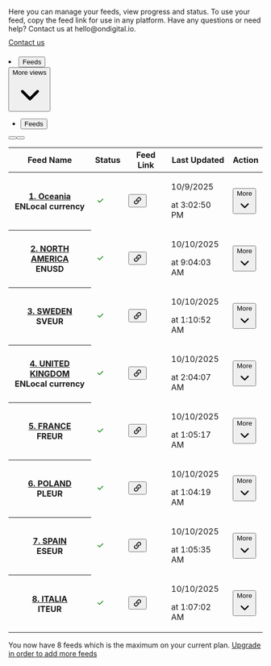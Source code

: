<html class="p-theme-light" style="--pc-app-provider-scrollbar-width: 11px;"><head><meta charset="utf-8"><meta name="viewport" content="width=device-width,initial-scale=1"><link rel="preconnect" href="https://cdn.shopify.com/"><link rel="stylesheet" href="https://cdn.shopify.com/static/fonts/inter/v4/styles.css"><link rel="stylesheet" href="/assets/styles-DT9i95_b.css"></head><body style="background-color: var(--p-color-bg); color: var(--p-color-text);" data-new-gr-c-s-check-loaded="14.1122.0" data-gr-ext-installed=""><script src="https://cdn.shopify.com/shopifycloud/app-bridge.js" data-api-key="1aa356ba9d222dea014efb29fed88242"></script><ui-nav-menu><template shadowrootmode="open"><style>:host{display: none;}</style><slot></slot></template><a rel="home" href="/app">Home</a><a href="/app/">Feeds</a><a href="/app/choose-plan">Plan</a></ui-nav-menu><div class="Polaris-Page"><div class="Polaris-Page__Content"><div class="Polaris-Layout"><ui-title-bar title="FeedManager"><template shadowrootmode="open"><style>:host{display: none;}</style><slot></slot></template></ui-title-bar><div class="Polaris-Layout__Section"><div class="Polaris-ShadowBevel" style="--pc-shadow-bevel-z-index: 32; --pc-shadow-bevel-content-xs: &quot;&quot;; --pc-shadow-bevel-box-shadow-xs: var(--p-shadow-100); --pc-shadow-bevel-border-radius-xs: var(--p-border-radius-300);"><div class="Polaris-Box" style="--pc-box-background:var(--p-color-bg-surface);--pc-box-min-height:100%;--pc-box-overflow-x:clip;--pc-box-overflow-y:clip;--pc-box-padding-block-start-xs:var(--p-space-400);--pc-box-padding-block-end-xs:var(--p-space-400);--pc-box-padding-inline-start-xs:var(--p-space-400);--pc-box-padding-inline-end-xs:var(--p-space-400)"><p style="margin-bottom:10px">Here you can manage your feeds, view progress and status. To use your feed, copy the feed link for use in any platform. Have any questions or need help? Contact us at hello@ondigital.io.</p><a data-polaris-unstyled="true" class="Polaris-Button Polaris-Button--pressable Polaris-Button--variantPrimary Polaris-Button--sizeMedium Polaris-Button--textAlignCenter" url="https://ondigital.io/contact/" href="https://ondigital.io/contact/"><span class="Polaris-Text--root Polaris-Text--bodySm Polaris-Text--semibold">Contact us</span></a></div></div></div></div><div style="height:20px"></div><div class="Polaris-Tabs__Outer"><div class="Polaris-Box" style="--pc-box-padding-block-start-md:var(--p-space-200);--pc-box-padding-block-end-md:var(--p-space-200);--pc-box-padding-inline-start-md:var(--p-space-200);--pc-box-padding-inline-end-md:var(--p-space-200)"><div class="Polaris-Tabs Polaris-Tabs__TabsMeasurer"><li class="Polaris-Tabs__TabContainer" role="presentation"><button id="0Measurer" class="Polaris-Tabs__Tab Polaris-Tabs__Tab--active" role="tab" type="button" tabindex="-1" aria-selected="true"><div class="Polaris-InlineStack" style="--pc-inline-stack-align:center;--pc-inline-stack-block-align:center;--pc-inline-stack-wrap:nowrap;--pc-inline-stack-gap-xs:var(--p-space-200);--pc-inline-stack-flex-direction-xs:row"><span class="Polaris-Text--root Polaris-Text--bodySm Polaris-Text--medium">Feeds</span></div></button></li><button class="Polaris-Tabs__DisclosureActivator" aria-label="More views" type="button"><span class="Polaris-Text--root Polaris-Text--bodySm Polaris-Text--medium">More views</span><div class=""><span class="Polaris-Icon Polaris-Icon--toneSubdued"><svg viewBox="1 1 18 18" class="Polaris-Icon__Svg" focusable="false" aria-hidden="true"><path fill-rule="evenodd" d="M5.72 8.47a.75.75 0 0 1 1.06 0l3.47 3.47 3.47-3.47a.75.75 0 1 1 1.06 1.06l-4 4a.75.75 0 0 1-1.06 0l-4-4a.75.75 0 0 1 0-1.06Z"></path></svg></span></div></button></div><div class="Polaris-Tabs__Wrapper"><div class="Polaris-Tabs__ButtonWrapper"><ul class="Polaris-Tabs" data-tabs-focus-catchment="true" role="tablist"><li class="Polaris-Tabs__TabContainer" role="presentation"><button id="0" class="Polaris-Tabs__Tab Polaris-Tabs__Tab--active" aria-label="Feeds" role="tab" type="button" tabindex="0" aria-selected="true"><div class="Polaris-InlineStack" style="--pc-inline-stack-align: center; --pc-inline-stack-block-align: center; --pc-inline-stack-wrap: nowrap; --pc-inline-stack-gap-xs: var(--p-space-200); --pc-inline-stack-flex-direction-xs: row;"><span class="Polaris-Text--root Polaris-Text--bodySm Polaris-Text--medium">Feeds</span></div></button></li></ul></div></div></div></div><div><div class="Polaris-BlockStack" style="--pc-block-stack-order:column;--pc-block-stack-gap-xs:var(--p-space-500)"><div class="Polaris-Layout"><div class="Polaris-Layout__Section"><div class="Polaris-ShadowBevel" style="--pc-shadow-bevel-z-index: 32; --pc-shadow-bevel-content-xs: &quot;&quot;; --pc-shadow-bevel-box-shadow-xs: var(--p-shadow-100); --pc-shadow-bevel-border-radius-xs: var(--p-border-radius-300);"><div class="Polaris-Box" style="--pc-box-background:var(--p-color-bg-surface);--pc-box-min-height:100%;--pc-box-overflow-x:clip;--pc-box-overflow-y:clip;--pc-box-padding-block-start-xs:var(--p-space-400);--pc-box-padding-block-end-xs:var(--p-space-400);--pc-box-padding-inline-start-xs:var(--p-space-400);--pc-box-padding-inline-end-xs:var(--p-space-400)"><div class=""><div class="Polaris-DataTable__Navigation"><button class="Polaris-Button Polaris-Button--pressable Polaris-Button--variantTertiary Polaris-Button--sizeMedium Polaris-Button--textAlignCenter Polaris-Button--iconOnly Polaris-Button--disabled" aria-label="Scroll table left one column" aria-disabled="true" type="button" tabindex="-1"><span class="Polaris-Button__Icon"><span class="Polaris-Icon"><svg viewBox="1 1 18 18" class="Polaris-Icon__Svg" focusable="false" aria-hidden="true"><path fill-rule="evenodd" d="M11.764 5.204a.75.75 0 0 1 .032 1.06l-3.516 3.736 3.516 3.736a.75.75 0 1 1-1.092 1.028l-4-4.25a.75.75 0 0 1 0-1.028l4-4.25a.75.75 0 0 1 1.06-.032Z"></path></svg></span></span></button><button class="Polaris-Button Polaris-Button--pressable Polaris-Button--variantTertiary Polaris-Button--sizeMedium Polaris-Button--textAlignCenter Polaris-Button--iconOnly" aria-label="Scroll table right one column" type="button"><span class="Polaris-Button__Icon"><span class="Polaris-Icon"><svg viewBox="1 1 18 18" class="Polaris-Icon__Svg" focusable="false" aria-hidden="true"><path fill-rule="evenodd" d="M7.72 14.53a.75.75 0 0 1 0-1.06l3.47-3.47-3.47-3.47a.75.75 0 0 1 1.06-1.06l4 4a.75.75 0 0 1 0 1.06l-4 4a.75.75 0 0 1-1.06 0Z"></path></svg></span></span></button></div><div class="Polaris-DataTable"><div class="Polaris-DataTable__ScrollContainer"><table class="Polaris-DataTable__Table"><thead><tr><th data-polaris-header-cell="true" class="Polaris-DataTable__Cell Polaris-DataTable__Cell--verticalAlignMiddle Polaris-DataTable__Cell--header" scope="col">Feed Name</th><th data-polaris-header-cell="true" class="Polaris-DataTable__Cell Polaris-DataTable__Cell--verticalAlignMiddle Polaris-DataTable__Cell--header Polaris-DataTable__Cell--numeric" scope="col">Status</th><th data-polaris-header-cell="true" class="Polaris-DataTable__Cell Polaris-DataTable__Cell--verticalAlignMiddle Polaris-DataTable__Cell--header Polaris-DataTable__Cell--numeric" scope="col">Feed Link</th><th data-polaris-header-cell="true" class="Polaris-DataTable__Cell Polaris-DataTable__Cell--verticalAlignMiddle Polaris-DataTable__Cell--header Polaris-DataTable__Cell--numeric" scope="col">Last Updated</th><th data-polaris-header-cell="true" class="Polaris-DataTable__Cell Polaris-DataTable__Cell--verticalAlignMiddle Polaris-DataTable__Cell--header Polaris-DataTable__Cell--numeric" scope="col">Action</th></tr></thead><tbody><tr class="Polaris-DataTable__TableRow Polaris-DataTable--hoverable"><th class="Polaris-DataTable__Cell Polaris-DataTable__Cell--verticalAlignMiddle Polaris-DataTable__Cell--firstColumn" scope="row"><a data-polaris-unstyled="true" class="Polaris-Link Polaris-Link--removeUnderline" url="/app/editfeed/256?locale=en" href="/app/editfeed/256?locale=en">1. Oceania </a><br><span class="Polaris-Tag" aria-disabled="false"><span class="Polaris-Text--root Polaris-Text--bodySm Polaris-Text--block Polaris-Text--truncate"><span title="EN" class="Polaris-Tag__Text">EN</span></span></span><span class="Polaris-Tag" aria-disabled="false"><span class="Polaris-Text--root Polaris-Text--bodySm Polaris-Text--block Polaris-Text--truncate"><span title="Local currency" class="Polaris-Tag__Text">Local currency</span></span></span></th><td class="Polaris-DataTable__Cell Polaris-DataTable__Cell--verticalAlignMiddle Polaris-DataTable__Cell--numeric"><svg xmlns="http://www.w3.org/2000/svg" viewBox="0 0 20 20" style="width: 20px; fill: green;"><path fill-rule="evenodd" d="M15.78 5.97a.75.75 0 0 1 0 1.06l-6.5 6.5a.75.75 0 0 1-1.06 0l-3.25-3.25a.75.75 0 1 1 1.06-1.06l2.72 2.72 5.97-5.97a.75.75 0 0 1 1.06 0Z"></path></svg></td><td class="Polaris-DataTable__Cell Polaris-DataTable__Cell--verticalAlignMiddle Polaris-DataTable__Cell--numeric"><span class=""><button type="button" class="Polaris-Link Polaris-Link--removeUnderline" tabindex="0" aria-describedby=":r1:" data-polaris-tooltip-activator="true"><svg xmlns="http://www.w3.org/2000/svg" viewBox="0 0 20 20" style="width: 20px;"><path fill-rule="evenodd" d="M15.842 4.175a3.746 3.746 0 0 0-5.298 0l-2.116 2.117a3.75 3.75 0 0 0 .01 5.313l.338.336a.75.75 0 1 0 1.057-1.064l-.339-.337a2.25 2.25 0 0 1-.005-3.187l2.116-2.117a2.246 2.246 0 1 1 3.173 3.18l-1.052 1.047a.75.75 0 0 0 1.058 1.064l1.052-1.047a3.746 3.746 0 0 0 .006-5.305Zm-11.664 11.67a3.75 3.75 0 0 0 5.304 0l2.121-2.121a3.75 3.75 0 0 0 0-5.303l-.362-.362a.75.75 0 0 0-1.06 1.06l.362.362a2.25 2.25 0 0 1 0 3.182l-2.122 2.122a2.25 2.25 0 1 1-3.182-3.182l1.07-1.07a.75.75 0 1 0-1.062-1.06l-1.069 1.069a3.75 3.75 0 0 0 0 5.303Z"></path></svg></button></span></td><td class="Polaris-DataTable__Cell Polaris-DataTable__Cell--verticalAlignMiddle Polaris-DataTable__Cell--numeric"><p class="Polaris-Text--root Polaris-Text--bodyXs">10/9/2025<br></p><p class="Polaris-Text--root Polaris-Text--bodyXs">at  3:02:50 PM<br></p></td><td class="Polaris-DataTable__Cell Polaris-DataTable__Cell--verticalAlignMiddle Polaris-DataTable__Cell--numeric"><div><button class="Polaris-Button Polaris-Button--pressable Polaris-Button--variantSecondary Polaris-Button--sizeMedium Polaris-Button--textAlignCenter Polaris-Button--disclosure" type="button" tabindex="0" aria-controls=":r2:" aria-owns=":r2:" aria-expanded="null" data-state="closed"><span class="Polaris-Text--root Polaris-Text--bodySm Polaris-Text--medium">More</span><span class="Polaris-Button__Icon"><span class="Polaris-Icon"><svg viewBox="1 1 18 18" class="Polaris-Icon__Svg" focusable="false" aria-hidden="true"><path fill-rule="evenodd" d="M5.72 8.47a.75.75 0 0 1 1.06 0l3.47 3.47 3.47-3.47a.75.75 0 1 1 1.06 1.06l-4 4a.75.75 0 0 1-1.06 0l-4-4a.75.75 0 0 1 0-1.06Z"></path></svg></span></span></button></div></td></tr><tr class="Polaris-DataTable__TableRow Polaris-DataTable--hoverable"><th class="Polaris-DataTable__Cell Polaris-DataTable__Cell--verticalAlignMiddle Polaris-DataTable__Cell--firstColumn" scope="row"><a data-polaris-unstyled="true" class="Polaris-Link Polaris-Link--removeUnderline" url="/app/editfeed/254?locale=en" href="/app/editfeed/254?locale=en">2. NORTH AMERICA </a><br><span class="Polaris-Tag" aria-disabled="false"><span class="Polaris-Text--root Polaris-Text--bodySm Polaris-Text--block Polaris-Text--truncate"><span title="EN" class="Polaris-Tag__Text">EN</span></span></span><span class="Polaris-Tag" aria-disabled="false"><span class="Polaris-Text--root Polaris-Text--bodySm Polaris-Text--block Polaris-Text--truncate"><span title="USD" class="Polaris-Tag__Text">USD</span></span></span></th><td class="Polaris-DataTable__Cell Polaris-DataTable__Cell--verticalAlignMiddle Polaris-DataTable__Cell--numeric"><svg xmlns="http://www.w3.org/2000/svg" viewBox="0 0 20 20" style="width: 20px; fill: green;"><path fill-rule="evenodd" d="M15.78 5.97a.75.75 0 0 1 0 1.06l-6.5 6.5a.75.75 0 0 1-1.06 0l-3.25-3.25a.75.75 0 1 1 1.06-1.06l2.72 2.72 5.97-5.97a.75.75 0 0 1 1.06 0Z"></path></svg></td><td class="Polaris-DataTable__Cell Polaris-DataTable__Cell--verticalAlignMiddle Polaris-DataTable__Cell--numeric"><span class=""><button type="button" class="Polaris-Link Polaris-Link--removeUnderline" tabindex="0" aria-describedby=":r3:" data-polaris-tooltip-activator="true"><svg xmlns="http://www.w3.org/2000/svg" viewBox="0 0 20 20" style="width: 20px;"><path fill-rule="evenodd" d="M15.842 4.175a3.746 3.746 0 0 0-5.298 0l-2.116 2.117a3.75 3.75 0 0 0 .01 5.313l.338.336a.75.75 0 1 0 1.057-1.064l-.339-.337a2.25 2.25 0 0 1-.005-3.187l2.116-2.117a2.246 2.246 0 1 1 3.173 3.18l-1.052 1.047a.75.75 0 0 0 1.058 1.064l1.052-1.047a3.746 3.746 0 0 0 .006-5.305Zm-11.664 11.67a3.75 3.75 0 0 0 5.304 0l2.121-2.121a3.75 3.75 0 0 0 0-5.303l-.362-.362a.75.75 0 0 0-1.06 1.06l.362.362a2.25 2.25 0 0 1 0 3.182l-2.122 2.122a2.25 2.25 0 1 1-3.182-3.182l1.07-1.07a.75.75 0 1 0-1.062-1.06l-1.069 1.069a3.75 3.75 0 0 0 0 5.303Z"></path></svg></button></span></td><td class="Polaris-DataTable__Cell Polaris-DataTable__Cell--verticalAlignMiddle Polaris-DataTable__Cell--numeric"><p class="Polaris-Text--root Polaris-Text--bodyXs">10/10/2025<br></p><p class="Polaris-Text--root Polaris-Text--bodyXs">at  9:04:03 AM<br></p></td><td class="Polaris-DataTable__Cell Polaris-DataTable__Cell--verticalAlignMiddle Polaris-DataTable__Cell--numeric"><div><button class="Polaris-Button Polaris-Button--pressable Polaris-Button--variantSecondary Polaris-Button--sizeMedium Polaris-Button--textAlignCenter Polaris-Button--disclosure" type="button" tabindex="0" aria-controls=":r4:" aria-owns=":r4:" aria-expanded="null" data-state="closed"><span class="Polaris-Text--root Polaris-Text--bodySm Polaris-Text--medium">More</span><span class="Polaris-Button__Icon"><span class="Polaris-Icon"><svg viewBox="1 1 18 18" class="Polaris-Icon__Svg" focusable="false" aria-hidden="true"><path fill-rule="evenodd" d="M5.72 8.47a.75.75 0 0 1 1.06 0l3.47 3.47 3.47-3.47a.75.75 0 1 1 1.06 1.06l-4 4a.75.75 0 0 1-1.06 0l-4-4a.75.75 0 0 1 0-1.06Z"></path></svg></span></span></button></div></td></tr><tr class="Polaris-DataTable__TableRow Polaris-DataTable--hoverable"><th class="Polaris-DataTable__Cell Polaris-DataTable__Cell--verticalAlignMiddle Polaris-DataTable__Cell--firstColumn" scope="row"><a data-polaris-unstyled="true" class="Polaris-Link Polaris-Link--removeUnderline" url="/app/editfeed/253?locale=en" href="/app/editfeed/253?locale=en">3. SWEDEN </a><br><span class="Polaris-Tag" aria-disabled="false"><span class="Polaris-Text--root Polaris-Text--bodySm Polaris-Text--block Polaris-Text--truncate"><span title="SV" class="Polaris-Tag__Text">SV</span></span></span><span class="Polaris-Tag" aria-disabled="false"><span class="Polaris-Text--root Polaris-Text--bodySm Polaris-Text--block Polaris-Text--truncate"><span title="EUR" class="Polaris-Tag__Text">EUR</span></span></span></th><td class="Polaris-DataTable__Cell Polaris-DataTable__Cell--verticalAlignMiddle Polaris-DataTable__Cell--numeric"><svg xmlns="http://www.w3.org/2000/svg" viewBox="0 0 20 20" style="width: 20px; fill: green;"><path fill-rule="evenodd" d="M15.78 5.97a.75.75 0 0 1 0 1.06l-6.5 6.5a.75.75 0 0 1-1.06 0l-3.25-3.25a.75.75 0 1 1 1.06-1.06l2.72 2.72 5.97-5.97a.75.75 0 0 1 1.06 0Z"></path></svg></td><td class="Polaris-DataTable__Cell Polaris-DataTable__Cell--verticalAlignMiddle Polaris-DataTable__Cell--numeric"><span class=""><button type="button" class="Polaris-Link Polaris-Link--removeUnderline" tabindex="0" aria-describedby=":r5:" data-polaris-tooltip-activator="true"><svg xmlns="http://www.w3.org/2000/svg" viewBox="0 0 20 20" style="width: 20px;"><path fill-rule="evenodd" d="M15.842 4.175a3.746 3.746 0 0 0-5.298 0l-2.116 2.117a3.75 3.75 0 0 0 .01 5.313l.338.336a.75.75 0 1 0 1.057-1.064l-.339-.337a2.25 2.25 0 0 1-.005-3.187l2.116-2.117a2.246 2.246 0 1 1 3.173 3.18l-1.052 1.047a.75.75 0 0 0 1.058 1.064l1.052-1.047a3.746 3.746 0 0 0 .006-5.305Zm-11.664 11.67a3.75 3.75 0 0 0 5.304 0l2.121-2.121a3.75 3.75 0 0 0 0-5.303l-.362-.362a.75.75 0 0 0-1.06 1.06l.362.362a2.25 2.25 0 0 1 0 3.182l-2.122 2.122a2.25 2.25 0 1 1-3.182-3.182l1.07-1.07a.75.75 0 1 0-1.062-1.06l-1.069 1.069a3.75 3.75 0 0 0 0 5.303Z"></path></svg></button></span></td><td class="Polaris-DataTable__Cell Polaris-DataTable__Cell--verticalAlignMiddle Polaris-DataTable__Cell--numeric"><p class="Polaris-Text--root Polaris-Text--bodyXs">10/10/2025<br></p><p class="Polaris-Text--root Polaris-Text--bodyXs">at  1:10:52 AM<br></p></td><td class="Polaris-DataTable__Cell Polaris-DataTable__Cell--verticalAlignMiddle Polaris-DataTable__Cell--numeric"><div><button class="Polaris-Button Polaris-Button--pressable Polaris-Button--variantSecondary Polaris-Button--sizeMedium Polaris-Button--textAlignCenter Polaris-Button--disclosure" type="button" tabindex="0" aria-controls=":r6:" aria-owns=":r6:" aria-expanded="null" data-state="closed"><span class="Polaris-Text--root Polaris-Text--bodySm Polaris-Text--medium">More</span><span class="Polaris-Button__Icon"><span class="Polaris-Icon"><svg viewBox="1 1 18 18" class="Polaris-Icon__Svg" focusable="false" aria-hidden="true"><path fill-rule="evenodd" d="M5.72 8.47a.75.75 0 0 1 1.06 0l3.47 3.47 3.47-3.47a.75.75 0 1 1 1.06 1.06l-4 4a.75.75 0 0 1-1.06 0l-4-4a.75.75 0 0 1 0-1.06Z"></path></svg></span></span></button></div></td></tr><tr class="Polaris-DataTable__TableRow Polaris-DataTable--hoverable"><th class="Polaris-DataTable__Cell Polaris-DataTable__Cell--verticalAlignMiddle Polaris-DataTable__Cell--firstColumn" scope="row"><a data-polaris-unstyled="true" class="Polaris-Link Polaris-Link--removeUnderline" url="/app/editfeed/252?locale=en" href="/app/editfeed/252?locale=en">4. UNITED KINGDOM </a><br><span class="Polaris-Tag" aria-disabled="false"><span class="Polaris-Text--root Polaris-Text--bodySm Polaris-Text--block Polaris-Text--truncate"><span title="EN" class="Polaris-Tag__Text">EN</span></span></span><span class="Polaris-Tag" aria-disabled="false"><span class="Polaris-Text--root Polaris-Text--bodySm Polaris-Text--block Polaris-Text--truncate"><span title="Local currency" class="Polaris-Tag__Text">Local currency</span></span></span></th><td class="Polaris-DataTable__Cell Polaris-DataTable__Cell--verticalAlignMiddle Polaris-DataTable__Cell--numeric"><svg xmlns="http://www.w3.org/2000/svg" viewBox="0 0 20 20" style="width: 20px; fill: green;"><path fill-rule="evenodd" d="M15.78 5.97a.75.75 0 0 1 0 1.06l-6.5 6.5a.75.75 0 0 1-1.06 0l-3.25-3.25a.75.75 0 1 1 1.06-1.06l2.72 2.72 5.97-5.97a.75.75 0 0 1 1.06 0Z"></path></svg></td><td class="Polaris-DataTable__Cell Polaris-DataTable__Cell--verticalAlignMiddle Polaris-DataTable__Cell--numeric"><span class=""><button type="button" class="Polaris-Link Polaris-Link--removeUnderline" tabindex="0" aria-describedby=":r7:" data-polaris-tooltip-activator="true"><svg xmlns="http://www.w3.org/2000/svg" viewBox="0 0 20 20" style="width: 20px;"><path fill-rule="evenodd" d="M15.842 4.175a3.746 3.746 0 0 0-5.298 0l-2.116 2.117a3.75 3.75 0 0 0 .01 5.313l.338.336a.75.75 0 1 0 1.057-1.064l-.339-.337a2.25 2.25 0 0 1-.005-3.187l2.116-2.117a2.246 2.246 0 1 1 3.173 3.18l-1.052 1.047a.75.75 0 0 0 1.058 1.064l1.052-1.047a3.746 3.746 0 0 0 .006-5.305Zm-11.664 11.67a3.75 3.75 0 0 0 5.304 0l2.121-2.121a3.75 3.75 0 0 0 0-5.303l-.362-.362a.75.75 0 0 0-1.06 1.06l.362.362a2.25 2.25 0 0 1 0 3.182l-2.122 2.122a2.25 2.25 0 1 1-3.182-3.182l1.07-1.07a.75.75 0 1 0-1.062-1.06l-1.069 1.069a3.75 3.75 0 0 0 0 5.303Z"></path></svg></button></span></td><td class="Polaris-DataTable__Cell Polaris-DataTable__Cell--verticalAlignMiddle Polaris-DataTable__Cell--numeric"><p class="Polaris-Text--root Polaris-Text--bodyXs">10/10/2025<br></p><p class="Polaris-Text--root Polaris-Text--bodyXs">at  2:04:07 AM<br></p></td><td class="Polaris-DataTable__Cell Polaris-DataTable__Cell--verticalAlignMiddle Polaris-DataTable__Cell--numeric"><div><button class="Polaris-Button Polaris-Button--pressable Polaris-Button--variantSecondary Polaris-Button--sizeMedium Polaris-Button--textAlignCenter Polaris-Button--disclosure" type="button" tabindex="0" aria-controls=":r8:" aria-owns=":r8:" aria-expanded="null" data-state="closed"><span class="Polaris-Text--root Polaris-Text--bodySm Polaris-Text--medium">More</span><span class="Polaris-Button__Icon"><span class="Polaris-Icon"><svg viewBox="1 1 18 18" class="Polaris-Icon__Svg" focusable="false" aria-hidden="true"><path fill-rule="evenodd" d="M5.72 8.47a.75.75 0 0 1 1.06 0l3.47 3.47 3.47-3.47a.75.75 0 1 1 1.06 1.06l-4 4a.75.75 0 0 1-1.06 0l-4-4a.75.75 0 0 1 0-1.06Z"></path></svg></span></span></button></div></td></tr><tr class="Polaris-DataTable__TableRow Polaris-DataTable--hoverable"><th class="Polaris-DataTable__Cell Polaris-DataTable__Cell--verticalAlignMiddle Polaris-DataTable__Cell--firstColumn" scope="row"><a data-polaris-unstyled="true" class="Polaris-Link Polaris-Link--removeUnderline" url="/app/editfeed/251?locale=en" href="/app/editfeed/251?locale=en">5. FRANCE </a><br><span class="Polaris-Tag" aria-disabled="false"><span class="Polaris-Text--root Polaris-Text--bodySm Polaris-Text--block Polaris-Text--truncate"><span title="FR" class="Polaris-Tag__Text">FR</span></span></span><span class="Polaris-Tag" aria-disabled="false"><span class="Polaris-Text--root Polaris-Text--bodySm Polaris-Text--block Polaris-Text--truncate"><span title="EUR" class="Polaris-Tag__Text">EUR</span></span></span></th><td class="Polaris-DataTable__Cell Polaris-DataTable__Cell--verticalAlignMiddle Polaris-DataTable__Cell--numeric"><svg xmlns="http://www.w3.org/2000/svg" viewBox="0 0 20 20" style="width: 20px; fill: green;"><path fill-rule="evenodd" d="M15.78 5.97a.75.75 0 0 1 0 1.06l-6.5 6.5a.75.75 0 0 1-1.06 0l-3.25-3.25a.75.75 0 1 1 1.06-1.06l2.72 2.72 5.97-5.97a.75.75 0 0 1 1.06 0Z"></path></svg></td><td class="Polaris-DataTable__Cell Polaris-DataTable__Cell--verticalAlignMiddle Polaris-DataTable__Cell--numeric"><span class=""><button type="button" class="Polaris-Link Polaris-Link--removeUnderline" tabindex="0" aria-describedby=":r9:" data-polaris-tooltip-activator="true"><svg xmlns="http://www.w3.org/2000/svg" viewBox="0 0 20 20" style="width: 20px;"><path fill-rule="evenodd" d="M15.842 4.175a3.746 3.746 0 0 0-5.298 0l-2.116 2.117a3.75 3.75 0 0 0 .01 5.313l.338.336a.75.75 0 1 0 1.057-1.064l-.339-.337a2.25 2.25 0 0 1-.005-3.187l2.116-2.117a2.246 2.246 0 1 1 3.173 3.18l-1.052 1.047a.75.75 0 0 0 1.058 1.064l1.052-1.047a3.746 3.746 0 0 0 .006-5.305Zm-11.664 11.67a3.75 3.75 0 0 0 5.304 0l2.121-2.121a3.75 3.75 0 0 0 0-5.303l-.362-.362a.75.75 0 0 0-1.06 1.06l.362.362a2.25 2.25 0 0 1 0 3.182l-2.122 2.122a2.25 2.25 0 1 1-3.182-3.182l1.07-1.07a.75.75 0 1 0-1.062-1.06l-1.069 1.069a3.75 3.75 0 0 0 0 5.303Z"></path></svg></button></span></td><td class="Polaris-DataTable__Cell Polaris-DataTable__Cell--verticalAlignMiddle Polaris-DataTable__Cell--numeric"><p class="Polaris-Text--root Polaris-Text--bodyXs">10/10/2025<br></p><p class="Polaris-Text--root Polaris-Text--bodyXs">at  1:05:17 AM<br></p></td><td class="Polaris-DataTable__Cell Polaris-DataTable__Cell--verticalAlignMiddle Polaris-DataTable__Cell--numeric"><div><button class="Polaris-Button Polaris-Button--pressable Polaris-Button--variantSecondary Polaris-Button--sizeMedium Polaris-Button--textAlignCenter Polaris-Button--disclosure" type="button" tabindex="0" aria-controls=":ra:" aria-owns=":ra:" aria-expanded="null" data-state="closed"><span class="Polaris-Text--root Polaris-Text--bodySm Polaris-Text--medium">More</span><span class="Polaris-Button__Icon"><span class="Polaris-Icon"><svg viewBox="1 1 18 18" class="Polaris-Icon__Svg" focusable="false" aria-hidden="true"><path fill-rule="evenodd" d="M5.72 8.47a.75.75 0 0 1 1.06 0l3.47 3.47 3.47-3.47a.75.75 0 1 1 1.06 1.06l-4 4a.75.75 0 0 1-1.06 0l-4-4a.75.75 0 0 1 0-1.06Z"></path></svg></span></span></button></div></td></tr><tr class="Polaris-DataTable__TableRow Polaris-DataTable--hoverable"><th class="Polaris-DataTable__Cell Polaris-DataTable__Cell--verticalAlignMiddle Polaris-DataTable__Cell--firstColumn" scope="row"><a data-polaris-unstyled="true" class="Polaris-Link Polaris-Link--removeUnderline" url="/app/editfeed/250?locale=en" href="/app/editfeed/250?locale=en">6. POLAND </a><br><span class="Polaris-Tag" aria-disabled="false"><span class="Polaris-Text--root Polaris-Text--bodySm Polaris-Text--block Polaris-Text--truncate"><span title="PL" class="Polaris-Tag__Text">PL</span></span></span><span class="Polaris-Tag" aria-disabled="false"><span class="Polaris-Text--root Polaris-Text--bodySm Polaris-Text--block Polaris-Text--truncate"><span title="EUR" class="Polaris-Tag__Text">EUR</span></span></span></th><td class="Polaris-DataTable__Cell Polaris-DataTable__Cell--verticalAlignMiddle Polaris-DataTable__Cell--numeric"><svg xmlns="http://www.w3.org/2000/svg" viewBox="0 0 20 20" style="width: 20px; fill: green;"><path fill-rule="evenodd" d="M15.78 5.97a.75.75 0 0 1 0 1.06l-6.5 6.5a.75.75 0 0 1-1.06 0l-3.25-3.25a.75.75 0 1 1 1.06-1.06l2.72 2.72 5.97-5.97a.75.75 0 0 1 1.06 0Z"></path></svg></td><td class="Polaris-DataTable__Cell Polaris-DataTable__Cell--verticalAlignMiddle Polaris-DataTable__Cell--numeric"><span class=""><button type="button" class="Polaris-Link Polaris-Link--removeUnderline" tabindex="0" aria-describedby=":rb:" data-polaris-tooltip-activator="true"><svg xmlns="http://www.w3.org/2000/svg" viewBox="0 0 20 20" style="width: 20px;"><path fill-rule="evenodd" d="M15.842 4.175a3.746 3.746 0 0 0-5.298 0l-2.116 2.117a3.75 3.75 0 0 0 .01 5.313l.338.336a.75.75 0 1 0 1.057-1.064l-.339-.337a2.25 2.25 0 0 1-.005-3.187l2.116-2.117a2.246 2.246 0 1 1 3.173 3.18l-1.052 1.047a.75.75 0 0 0 1.058 1.064l1.052-1.047a3.746 3.746 0 0 0 .006-5.305Zm-11.664 11.67a3.75 3.75 0 0 0 5.304 0l2.121-2.121a3.75 3.75 0 0 0 0-5.303l-.362-.362a.75.75 0 0 0-1.06 1.06l.362.362a2.25 2.25 0 0 1 0 3.182l-2.122 2.122a2.25 2.25 0 1 1-3.182-3.182l1.07-1.07a.75.75 0 1 0-1.062-1.06l-1.069 1.069a3.75 3.75 0 0 0 0 5.303Z"></path></svg></button></span></td><td class="Polaris-DataTable__Cell Polaris-DataTable__Cell--verticalAlignMiddle Polaris-DataTable__Cell--numeric"><p class="Polaris-Text--root Polaris-Text--bodyXs">10/10/2025<br></p><p class="Polaris-Text--root Polaris-Text--bodyXs">at  1:04:19 AM<br></p></td><td class="Polaris-DataTable__Cell Polaris-DataTable__Cell--verticalAlignMiddle Polaris-DataTable__Cell--numeric"><div><button class="Polaris-Button Polaris-Button--pressable Polaris-Button--variantSecondary Polaris-Button--sizeMedium Polaris-Button--textAlignCenter Polaris-Button--disclosure" type="button" tabindex="0" aria-controls=":rc:" aria-owns=":rc:" aria-expanded="null" data-state="closed"><span class="Polaris-Text--root Polaris-Text--bodySm Polaris-Text--medium">More</span><span class="Polaris-Button__Icon"><span class="Polaris-Icon"><svg viewBox="1 1 18 18" class="Polaris-Icon__Svg" focusable="false" aria-hidden="true"><path fill-rule="evenodd" d="M5.72 8.47a.75.75 0 0 1 1.06 0l3.47 3.47 3.47-3.47a.75.75 0 1 1 1.06 1.06l-4 4a.75.75 0 0 1-1.06 0l-4-4a.75.75 0 0 1 0-1.06Z"></path></svg></span></span></button></div></td></tr><tr class="Polaris-DataTable__TableRow Polaris-DataTable--hoverable"><th class="Polaris-DataTable__Cell Polaris-DataTable__Cell--verticalAlignMiddle Polaris-DataTable__Cell--firstColumn" scope="row"><a data-polaris-unstyled="true" class="Polaris-Link Polaris-Link--removeUnderline" url="/app/editfeed/249?locale=en" href="/app/editfeed/249?locale=en">7. SPAIN </a><br><span class="Polaris-Tag" aria-disabled="false"><span class="Polaris-Text--root Polaris-Text--bodySm Polaris-Text--block Polaris-Text--truncate"><span title="ES" class="Polaris-Tag__Text">ES</span></span></span><span class="Polaris-Tag" aria-disabled="false"><span class="Polaris-Text--root Polaris-Text--bodySm Polaris-Text--block Polaris-Text--truncate"><span title="EUR" class="Polaris-Tag__Text">EUR</span></span></span></th><td class="Polaris-DataTable__Cell Polaris-DataTable__Cell--verticalAlignMiddle Polaris-DataTable__Cell--numeric"><svg xmlns="http://www.w3.org/2000/svg" viewBox="0 0 20 20" style="width: 20px; fill: green;"><path fill-rule="evenodd" d="M15.78 5.97a.75.75 0 0 1 0 1.06l-6.5 6.5a.75.75 0 0 1-1.06 0l-3.25-3.25a.75.75 0 1 1 1.06-1.06l2.72 2.72 5.97-5.97a.75.75 0 0 1 1.06 0Z"></path></svg></td><td class="Polaris-DataTable__Cell Polaris-DataTable__Cell--verticalAlignMiddle Polaris-DataTable__Cell--numeric"><span class=""><button type="button" class="Polaris-Link Polaris-Link--removeUnderline" tabindex="0" aria-describedby=":rd:" data-polaris-tooltip-activator="true"><svg xmlns="http://www.w3.org/2000/svg" viewBox="0 0 20 20" style="width: 20px;"><path fill-rule="evenodd" d="M15.842 4.175a3.746 3.746 0 0 0-5.298 0l-2.116 2.117a3.75 3.75 0 0 0 .01 5.313l.338.336a.75.75 0 1 0 1.057-1.064l-.339-.337a2.25 2.25 0 0 1-.005-3.187l2.116-2.117a2.246 2.246 0 1 1 3.173 3.18l-1.052 1.047a.75.75 0 0 0 1.058 1.064l1.052-1.047a3.746 3.746 0 0 0 .006-5.305Zm-11.664 11.67a3.75 3.75 0 0 0 5.304 0l2.121-2.121a3.75 3.75 0 0 0 0-5.303l-.362-.362a.75.75 0 0 0-1.06 1.06l.362.362a2.25 2.25 0 0 1 0 3.182l-2.122 2.122a2.25 2.25 0 1 1-3.182-3.182l1.07-1.07a.75.75 0 1 0-1.062-1.06l-1.069 1.069a3.75 3.75 0 0 0 0 5.303Z"></path></svg></button></span></td><td class="Polaris-DataTable__Cell Polaris-DataTable__Cell--verticalAlignMiddle Polaris-DataTable__Cell--numeric"><p class="Polaris-Text--root Polaris-Text--bodyXs">10/10/2025<br></p><p class="Polaris-Text--root Polaris-Text--bodyXs">at  1:05:35 AM<br></p></td><td class="Polaris-DataTable__Cell Polaris-DataTable__Cell--verticalAlignMiddle Polaris-DataTable__Cell--numeric"><div><button class="Polaris-Button Polaris-Button--pressable Polaris-Button--variantSecondary Polaris-Button--sizeMedium Polaris-Button--textAlignCenter Polaris-Button--disclosure" type="button" tabindex="0" aria-controls=":re:" aria-owns=":re:" aria-expanded="null" data-state="closed"><span class="Polaris-Text--root Polaris-Text--bodySm Polaris-Text--medium">More</span><span class="Polaris-Button__Icon"><span class="Polaris-Icon"><svg viewBox="1 1 18 18" class="Polaris-Icon__Svg" focusable="false" aria-hidden="true"><path fill-rule="evenodd" d="M5.72 8.47a.75.75 0 0 1 1.06 0l3.47 3.47 3.47-3.47a.75.75 0 1 1 1.06 1.06l-4 4a.75.75 0 0 1-1.06 0l-4-4a.75.75 0 0 1 0-1.06Z"></path></svg></span></span></button></div></td></tr><tr class="Polaris-DataTable__TableRow Polaris-DataTable--hoverable"><th class="Polaris-DataTable__Cell Polaris-DataTable__Cell--verticalAlignMiddle Polaris-DataTable__Cell--firstColumn" scope="row"><a data-polaris-unstyled="true" class="Polaris-Link Polaris-Link--removeUnderline" url="/app/editfeed/248?locale=en" href="/app/editfeed/248?locale=en">8. ITALIA </a><br><span class="Polaris-Tag" aria-disabled="false"><span class="Polaris-Text--root Polaris-Text--bodySm Polaris-Text--block Polaris-Text--truncate"><span title="IT" class="Polaris-Tag__Text">IT</span></span></span><span class="Polaris-Tag" aria-disabled="false"><span class="Polaris-Text--root Polaris-Text--bodySm Polaris-Text--block Polaris-Text--truncate"><span title="EUR" class="Polaris-Tag__Text">EUR</span></span></span></th><td class="Polaris-DataTable__Cell Polaris-DataTable__Cell--verticalAlignMiddle Polaris-DataTable__Cell--numeric"><svg xmlns="http://www.w3.org/2000/svg" viewBox="0 0 20 20" style="width: 20px; fill: green;"><path fill-rule="evenodd" d="M15.78 5.97a.75.75 0 0 1 0 1.06l-6.5 6.5a.75.75 0 0 1-1.06 0l-3.25-3.25a.75.75 0 1 1 1.06-1.06l2.72 2.72 5.97-5.97a.75.75 0 0 1 1.06 0Z"></path></svg></td><td class="Polaris-DataTable__Cell Polaris-DataTable__Cell--verticalAlignMiddle Polaris-DataTable__Cell--numeric"><span class=""><button type="button" class="Polaris-Link Polaris-Link--removeUnderline" tabindex="0" aria-describedby=":rf:" data-polaris-tooltip-activator="true"><svg xmlns="http://www.w3.org/2000/svg" viewBox="0 0 20 20" style="width: 20px;"><path fill-rule="evenodd" d="M15.842 4.175a3.746 3.746 0 0 0-5.298 0l-2.116 2.117a3.75 3.75 0 0 0 .01 5.313l.338.336a.75.75 0 1 0 1.057-1.064l-.339-.337a2.25 2.25 0 0 1-.005-3.187l2.116-2.117a2.246 2.246 0 1 1 3.173 3.18l-1.052 1.047a.75.75 0 0 0 1.058 1.064l1.052-1.047a3.746 3.746 0 0 0 .006-5.305Zm-11.664 11.67a3.75 3.75 0 0 0 5.304 0l2.121-2.121a3.75 3.75 0 0 0 0-5.303l-.362-.362a.75.75 0 0 0-1.06 1.06l.362.362a2.25 2.25 0 0 1 0 3.182l-2.122 2.122a2.25 2.25 0 1 1-3.182-3.182l1.07-1.07a.75.75 0 1 0-1.062-1.06l-1.069 1.069a3.75 3.75 0 0 0 0 5.303Z"></path></svg></button></span></td><td class="Polaris-DataTable__Cell Polaris-DataTable__Cell--verticalAlignMiddle Polaris-DataTable__Cell--numeric"><p class="Polaris-Text--root Polaris-Text--bodyXs">10/10/2025<br></p><p class="Polaris-Text--root Polaris-Text--bodyXs">at  1:07:02 AM<br></p></td><td class="Polaris-DataTable__Cell Polaris-DataTable__Cell--verticalAlignMiddle Polaris-DataTable__Cell--numeric"><div><button class="Polaris-Button Polaris-Button--pressable Polaris-Button--variantSecondary Polaris-Button--sizeMedium Polaris-Button--textAlignCenter Polaris-Button--disclosure" type="button" tabindex="0" aria-controls=":rg:" aria-owns=":rg:" aria-expanded="null" data-state="closed"><span class="Polaris-Text--root Polaris-Text--bodySm Polaris-Text--medium">More</span><span class="Polaris-Button__Icon"><span class="Polaris-Icon"><svg viewBox="1 1 18 18" class="Polaris-Icon__Svg" focusable="false" aria-hidden="true"><path fill-rule="evenodd" d="M5.72 8.47a.75.75 0 0 1 1.06 0l3.47 3.47 3.47-3.47a.75.75 0 1 1 1.06 1.06l-4 4a.75.75 0 0 1-1.06 0l-4-4a.75.75 0 0 1 0-1.06Z"></path></svg></span></span></button></div></td></tr></tbody></table></div></div></div></div></div></div><div class="Polaris-Layout__Section"><p>You now have 8 feeds which is the maximum on your current plan. <a data-polaris-unstyled="true" class="Polaris-Link" url="/app/choose-plan/?locale=en" href="/app/choose-plan/?locale=en">Upgrade in order to add more feeds</a></p></div></div></div></div><div style="height:40px"></div></div></div><div id="PolarisPortalsContainer"><div data-portal-id="tooltip-:rh:" class="p-theme-light Polaris-ThemeProvider--themeContainer"></div><div data-portal-id="tooltip-:ri:" class="p-theme-light Polaris-ThemeProvider--themeContainer"></div><div data-portal-id="tooltip-:rj:" class="p-theme-light Polaris-ThemeProvider--themeContainer"></div><div data-portal-id="tooltip-:rk:" class="p-theme-light Polaris-ThemeProvider--themeContainer"></div><div data-portal-id="tooltip-:rl:" class="p-theme-light Polaris-ThemeProvider--themeContainer"></div><div data-portal-id="tooltip-:rm:" class="p-theme-light Polaris-ThemeProvider--themeContainer"></div><div data-portal-id="tooltip-:rn:" class="p-theme-light Polaris-ThemeProvider--themeContainer"></div><div data-portal-id="tooltip-:ro:" class="p-theme-light Polaris-ThemeProvider--themeContainer"></div><div data-portal-id="popover-:rq:" class="p-theme-light Polaris-ThemeProvider--themeContainer"></div><div data-portal-id="popover-:rr:" class="p-theme-light Polaris-ThemeProvider--themeContainer"></div><div data-portal-id="popover-:rs:" class="p-theme-light Polaris-ThemeProvider--themeContainer"></div><div data-portal-id="popover-:rt:" class="p-theme-light Polaris-ThemeProvider--themeContainer"></div><div data-portal-id="popover-:ru:" class="p-theme-light Polaris-ThemeProvider--themeContainer"></div><div data-portal-id="popover-:rv:" class="p-theme-light Polaris-ThemeProvider--themeContainer"></div><div data-portal-id="popover-:r10:" class="p-theme-light Polaris-ThemeProvider--themeContainer"></div><div data-portal-id="popover-:r11:" class="p-theme-light Polaris-ThemeProvider--themeContainer"></div></div><script>((STORAGE_KEY, restoreKey) => {
    if (!window.history.state || !window.history.state.key) {
      let key = Math.random().toString(32).slice(2);
      window.history.replaceState({
        key
      }, "");
    }
    try {
      let positions = JSON.parse(sessionStorage.getItem(STORAGE_KEY) || "{}");
      let storedY = positions[restoreKey || window.history.state.key];
      if (typeof storedY === "number") {
        window.scrollTo(0, storedY);
      }
    } catch (error) {
      console.error(error);
      sessionStorage.removeItem(STORAGE_KEY);
    }
  })("positions", null)</script><link rel="modulepreload" href="/assets/manifest-022c596a.js"><link rel="modulepreload" href="/assets/entry.client-BoSsNbiw.js"><link rel="modulepreload" href="/assets/index-ByF2zWsr.js"><link rel="modulepreload" href="/assets/components-D5ZXrkKs.js"><link rel="modulepreload" href="/assets/root-C79upRiO.js"><link rel="modulepreload" href="/assets/context-pfissVoP.js"><link rel="modulepreload" href="/assets/context-CSkQF3sQ.js"><link rel="modulepreload" href="/assets/styles-Cn9qQ7O4.js"><link rel="modulepreload" href="/assets/index-B07Urv0C.js"><link rel="modulepreload" href="/assets/app-CxGuXdg0.js"><link rel="modulepreload" href="/assets/Page-DcGqq8ru.js"><link rel="modulepreload" href="/assets/FormLayout-CKaPzS5Z.js"><link rel="modulepreload" href="/assets/translate-CAFbnbm2.js"><link rel="modulepreload" href="/assets/Layout-ClXNqM14.js"><link rel="modulepreload" href="/assets/Link-DwNjqelT.js"><link rel="modulepreload" href="/assets/Tag-Dy5dScoP.js"><link rel="modulepreload" href="/assets/app._index-BnTwxM9I.js"><script>window.__remixContext = {"url":"/app","basename":"/","future":{"v3_fetcherPersist":false,"v3_relativeSplatPath":false,"v3_throwAbortReason":false,"unstable_singleFetch":false},"isSpaMode":false,"state":{"loaderData":{"routes/app":{"apiKey":"1aa356ba9d222dea014efb29fed88242","activePayment":true,"subscriptions":[{"id":"gid://shopify/AppSubscription/66394685774","name":"grow:monthly","test":false,"lineItems":[{"id":"gid://shopify/AppSubscriptionLineItem/66394685774?v=1\u0026index=0","plan":{"pricingDetails":{"price":{"amount":"36.0","currencyCode":"USD"},"interval":"EVERY_30_DAYS","discount":null}}}]}],"planPage":false},"routes/app._index":{"data":{"status":"success","feeds":[{"id":252,"title":"UNITED KINGDOM","progress":null,"link":"https://storage.googleapis.com/ondigital_feedmanager/juglana.myshopify.com_252","store_id":117,"created_at":"2025-02-19T14:10:14.417399Z","updated_at":"2025-10-10T00:04:07.770808Z","settings":{"id":252,"feed_id":252,"settings":{"rootUrl":"https://juglana.com/","currency":"Local currency","feedName":"UNITED KINGDOM","feedType":"variants","fileType":"xml","timezone":"Europe/London","schedules":["00:00"],"feedChannel":"google","feedLanguage":"en","feedMappings":[{"name":"id","field":"id","method":"shopify"},{"name":"item_group_id","field":"productId","method":"shopify"},{"name":"title","field":"title","method":"shopify"},{"name":"description","field":"description","method":"shopify"},{"name":"link","field":"onlineStoreUrl","method":"shopify"},{"name":"image_link","field":"featuredImage","method":"shopify"},{"name":"availability","field":"availability","method":"shopify"},{"name":"price","field":"compareAtPrice","method":"shopify"},{"name":"sale_price","field":"","rules":[{"id":1720013076365,"else":{"method":"shopify","methodValue":"compareAtPrice"},"type":"if","field":"","value":"","method":"shopify","comparison":"","conditions":[{"id":1720013076365,"type":"if","field":"price","value":"","comparison":"\u003c","conditions":[],"compareWithField":"compareAtPrice"}],"methodValue":"price","compareWithField":""}],"method":"rule"},{"name":"google_product_category","field":"category","method":"shopify"},{"name":"product_type","field":"productType","method":"shopify"},{"name":"brand","field":"vendor","method":"shopify"},{"name":"gtin","field":"barcode","method":"shopify"},{"name":"mpn","field":"sku","method":"shopify"},{"name":"identifier_exists","field":"","rules":[{"id":1720013271391,"else":{"method":"set","methodValue":"True"},"type":"if","field":"","value":"","method":"set","comparison":"","conditions":[{"id":1720013271391,"type":"if","field":"barcode","value":"","comparison":"empty","conditions":[],"compareWithField":""},{"id":1720013281709,"type":"and","field":"sku","value":"","comparison":"empty","conditions":[],"compareWithField":""}],"methodValue":"False","compareWithField":""}],"method":"rule"},{"name":"condition","field":"new","method":"set"}],"shopCurrency":"EUR","targetMarket":"gid://shopify/Market/52089815347","targetCountry":"gid://shopify/MarketRegionCountry/3430710903091|GB","inventoryLocation":"gid://shopify/Location/80810541363"}}},{"id":248,"title":"ITALIA","progress":null,"link":"https://storage.googleapis.com/ondigital_feedmanager/juglana.myshopify.com_248","store_id":117,"created_at":"2025-02-19T13:30:58.426376Z","updated_at":"2025-10-09T23:07:02.201111Z","settings":{"id":248,"feed_id":248,"settings":{"rootUrl":"https://juglana.com/it/","currency":"EUR","feedName":"ITALIA","feedType":"variants","fileType":"xml","timezone":"Europe/Rome","schedules":["00:00"],"feedChannel":"google","feedLanguage":"it","feedMappings":[{"name":"id","field":"id","method":"shopify"},{"name":"item_group_id","field":"productId","method":"shopify"},{"name":"title","field":"title","method":"shopify"},{"name":"description","field":"description","method":"shopify"},{"name":"link","field":"onlineStoreUrl","method":"shopify"},{"name":"image_link","field":"featuredImage","method":"shopify"},{"name":"availability","field":"availability","method":"shopify"},{"name":"price","field":"compareAtPrice","method":"shopify"},{"name":"sale_price","field":"","rules":[{"id":1720013076365,"else":{"method":"shopify","methodValue":"compareAtPrice"},"type":"if","field":"","value":"","method":"shopify","comparison":"","conditions":[{"id":1720013076365,"type":"if","field":"price","value":"","comparison":"\u003c","conditions":[],"compareWithField":"compareAtPrice"}],"methodValue":"price","compareWithField":""}],"method":"rule"},{"name":"google_product_category","field":"category","method":"shopify"},{"name":"product_type","field":"productType","method":"shopify"},{"name":"brand","field":"vendor","method":"shopify"},{"name":"gtin","field":"barcode","method":"shopify"},{"name":"mpn","field":"sku","method":"shopify"},{"name":"identifier_exists","field":"","rules":[{"id":1720013271391,"else":{"method":"set","methodValue":"True"},"type":"if","field":"","value":"","method":"set","comparison":"","conditions":[{"id":1720013271391,"type":"if","field":"barcode","value":"","comparison":"empty","conditions":[],"compareWithField":""},{"id":1720013281709,"type":"and","field":"sku","value":"","comparison":"empty","conditions":[],"compareWithField":""}],"methodValue":"False","compareWithField":""}],"method":"rule"},{"name":"condition","field":"new","method":"set"}],"shopCurrency":"EUR","targetMarket":"gid://shopify/Market/52089815347","targetCountry":"gid://shopify/MarketRegionCountry/3539974390094|IT","inventoryLocation":"gid://shopify/Location/80810541363"}}},{"id":251,"title":"FRANCE","progress":null,"link":"https://storage.googleapis.com/ondigital_feedmanager/juglana.myshopify.com_251","store_id":117,"created_at":"2025-02-19T13:57:28.434100Z","updated_at":"2025-10-09T23:05:17.007897Z","settings":{"id":251,"feed_id":251,"settings":{"rootUrl":"https://juglana.com/fr/","currency":"EUR","feedName":"FRANCE","feedType":"variants","fileType":"xml","timezone":"Europe/Paris","schedules":["00:00"],"feedChannel":"google","feedLanguage":"fr","feedMappings":[{"name":"id","field":"id","method":"shopify"},{"name":"item_group_id","field":"productId","method":"shopify"},{"name":"title","field":"title","method":"shopify"},{"name":"description","field":"description","method":"shopify"},{"name":"link","field":"onlineStoreUrl","method":"shopify"},{"name":"image_link","field":"featuredImage","method":"shopify"},{"name":"availability","field":"availability","method":"shopify"},{"name":"price","field":"compareAtPrice","method":"shopify"},{"name":"sale_price","field":"","rules":[{"id":1720013076365,"else":{"method":"shopify","methodValue":"compareAtPrice"},"type":"if","field":"","value":"","method":"shopify","comparison":"","conditions":[{"id":1720013076365,"type":"if","field":"price","value":"","comparison":"\u003c","conditions":[],"compareWithField":"compareAtPrice"}],"methodValue":"price","compareWithField":""}],"method":"rule"},{"name":"google_product_category","field":"category","method":"shopify"},{"name":"product_type","field":"productType","method":"shopify"},{"name":"brand","field":"vendor","method":"shopify"},{"name":"gtin","field":"barcode","method":"shopify"},{"name":"mpn","field":"sku","method":"shopify"},{"name":"identifier_exists","field":"","rules":[{"id":1720013271391,"else":{"method":"set","methodValue":"True"},"type":"if","field":"","value":"","method":"set","comparison":"","conditions":[{"id":1720013271391,"type":"if","field":"barcode","value":"","comparison":"empty","conditions":[],"compareWithField":""},{"id":1720013281709,"type":"and","field":"sku","value":"","comparison":"empty","conditions":[],"compareWithField":""}],"methodValue":"False","compareWithField":""}],"method":"rule"},{"name":"condition","field":"new","method":"set"}],"shopCurrency":"EUR","targetMarket":"gid://shopify/Market/52089815347","targetCountry":"gid://shopify/MarketRegionCountry/3430710214963|FR","inventoryLocation":"gid://shopify/Location/80810541363"}}},{"id":254,"title":"NORTH AMERICA","progress":null,"link":"https://storage.googleapis.com/ondigital_feedmanager/juglana.myshopify.com_254","store_id":117,"created_at":"2025-02-19T14:21:38.023929Z","updated_at":"2025-10-10T07:04:03.566813Z","settings":{"id":254,"feed_id":254,"settings":{"rootUrl":"https://juglana.com/","currency":"USD","feedName":"NORTH AMERICA","feedType":"variants","fileType":"xml","timezone":"America/Denver","schedules":["00:00"],"feedChannel":"google","feedLanguage":"en","feedMappings":[{"name":"id","field":"id","method":"shopify"},{"name":"item_group_id","field":"productId","method":"shopify"},{"name":"title","field":"title","method":"shopify"},{"name":"description","field":"description","method":"shopify"},{"name":"link","field":"onlineStoreUrl","method":"shopify"},{"name":"image_link","field":"featuredImage","method":"shopify"},{"name":"availability","field":"availability","method":"shopify"},{"name":"price","field":"compareAtPrice","method":"shopify"},{"name":"sale_price","field":"","rules":[{"id":1720013076365,"else":{"method":"shopify","methodValue":"compareAtPrice"},"type":"if","field":"","value":"","method":"shopify","comparison":"","conditions":[{"id":1720013076365,"type":"if","field":"price","value":"","comparison":"\u003c","conditions":[],"compareWithField":"compareAtPrice"}],"methodValue":"price","compareWithField":""}],"method":"rule"},{"name":"google_product_category","field":"category","method":"shopify"},{"name":"product_type","field":"productType","method":"shopify"},{"name":"brand","field":"vendor","method":"shopify"},{"name":"gtin","field":"barcode","method":"shopify"},{"name":"mpn","field":"sku","method":"shopify"},{"name":"identifier_exists","field":"","rules":[{"id":1720013271391,"else":{"method":"set","methodValue":"True"},"type":"if","field":"","value":"","method":"set","comparison":"","conditions":[{"id":1720013271391,"type":"if","field":"barcode","value":"","comparison":"empty","conditions":[],"compareWithField":""},{"id":1720013281709,"type":"and","field":"sku","value":"","comparison":"empty","conditions":[],"compareWithField":""}],"methodValue":"False","compareWithField":""}],"method":"rule"},{"name":"condition","field":"new","method":"set"}],"shopCurrency":"EUR","targetMarket":"gid://shopify/Market/95648907598","targetCountry":"gid://shopify/MarketRegionCountry/3430711198003|US","inventoryLocation":"gid://shopify/Location/80810541363"}}},{"id":250,"title":"POLAND","progress":null,"link":"https://storage.googleapis.com/ondigital_feedmanager/juglana.myshopify.com_250","store_id":117,"created_at":"2025-02-19T13:50:00.780235Z","updated_at":"2025-10-09T23:04:19.582179Z","settings":{"id":250,"feed_id":250,"settings":{"rootUrl":"https://juglana.com/pl/","currency":"EUR","feedName":"POLAND","feedType":"variants","fileType":"xml","timezone":"Europe/Warsaw","schedules":["00:00"],"feedChannel":"google","feedLanguage":"pl","feedMappings":[{"name":"id","field":"id","method":"shopify"},{"name":"item_group_id","field":"productId","method":"shopify"},{"name":"title","field":"title","method":"shopify"},{"name":"description","field":"description","method":"shopify"},{"name":"link","field":"onlineStoreUrl","method":"shopify"},{"name":"image_link","field":"featuredImage","method":"shopify"},{"name":"availability","field":"availability","method":"shopify"},{"name":"price","field":"compareAtPrice","method":"shopify"},{"name":"sale_price","field":"","rules":[{"id":1720013076365,"else":{"method":"shopify","methodValue":"compareAtPrice"},"type":"if","field":"","value":"","method":"shopify","comparison":"","conditions":[{"id":1720013076365,"type":"if","field":"price","value":"","comparison":"\u003c","conditions":[],"compareWithField":"compareAtPrice"}],"methodValue":"price","compareWithField":""}],"method":"rule"},{"name":"google_product_category","field":"category","method":"shopify"},{"name":"product_type","field":"productType","method":"shopify"},{"name":"brand","field":"vendor","method":"shopify"},{"name":"gtin","field":"barcode","method":"shopify"},{"name":"mpn","field":"sku","method":"shopify"},{"name":"identifier_exists","field":"","rules":[{"id":1720013271391,"else":{"method":"set","methodValue":"True"},"type":"if","field":"","value":"","method":"set","comparison":"","conditions":[{"id":1720013271391,"type":"if","field":"barcode","value":"","comparison":"empty","conditions":[],"compareWithField":""},{"id":1720013281709,"type":"and","field":"sku","value":"","comparison":"empty","conditions":[],"compareWithField":""}],"methodValue":"False","compareWithField":""}],"method":"rule"},{"name":"condition","field":"new","method":"set"}],"shopCurrency":"EUR","targetMarket":"gid://shopify/Market/52089815347","targetCountry":"gid://shopify/MarketRegionCountry/3522868805966|PL","inventoryLocation":"gid://shopify/Location/80810541363"}}},{"id":256,"title":"Oceania","progress":null,"link":"https://storage.googleapis.com/ondigital_feedmanager/juglana.myshopify.com_256","store_id":117,"created_at":"2025-02-20T13:36:11.797566Z","updated_at":"2025-10-09T13:02:50.330917Z","settings":{"id":256,"feed_id":256,"settings":{"id":256,"filters":{"conditions":[{"field":"productType","value":"","operator":"=="}],"conditionType":"all"},"rootUrl":"https://juglana.de/","currency":"Local currency","feedName":"Oceania","feedType":"variants","fileType":"xml","timezone":"Australia/Melbourne","schedules":["00:00"],"feedChannel":"google","feedLanguage":"en","feedMappings":[{"name":"id","field":"id","method":"shopify"},{"name":"item_group_id","field":"productId","method":"shopify"},{"name":"title","field":"title","method":"shopify"},{"name":"description","field":"description","method":"shopify"},{"name":"link","field":"onlineStoreUrl","method":"shopify"},{"name":"image_link","field":"featuredImage","method":"shopify"},{"name":"availability","field":"availability","method":"shopify"},{"name":"price","field":"compareAtPrice","method":"shopify"},{"name":"sale_price","field":"","rules":[{"id":1720013076365,"else":{"method":"shopify","methodValue":"compareAtPrice"},"type":"if","field":"","value":"","method":"shopify","comparison":"","conditions":[{"id":1720013076365,"type":"if","field":"price","value":"","comparison":"\u003c","conditions":[],"compareWithField":"compareAtPrice"}],"methodValue":"price","compareWithField":""}],"method":"rule"},{"name":"google_product_category","field":"category","method":"shopify"},{"name":"product_type","field":"productType","method":"shopify"},{"name":"brand","field":"vendor","method":"shopify"},{"name":"gtin","field":"barcode","method":"shopify"},{"name":"mpn","field":"sku","method":"shopify"},{"name":"identifier_exists","field":"","rules":[{"id":1720013271391,"else":{"method":"set","methodValue":"True"},"type":"if","field":"","value":"","method":"set","comparison":"","conditions":[{"id":1720013271391,"type":"if","field":"barcode","value":"","comparison":"empty","conditions":[],"compareWithField":""},{"id":1720013281709,"type":"and","field":"sku","value":"","comparison":"empty","conditions":[],"compareWithField":""}],"methodValue":"False","compareWithField":""}],"method":"rule"},{"name":"condition","field":"new","method":"set"}],"shopCurrency":"EUR","targetMarket":"gid://shopify/Market/95648907598","targetCountry":"gid://shopify/MarketRegionCountry/3430710804787|AU","inventoryLocation":"gid://shopify/Location/80810541363"}}},{"id":249,"title":"SPAIN","progress":null,"link":"https://storage.googleapis.com/ondigital_feedmanager/juglana.myshopify.com_249","store_id":117,"created_at":"2025-02-19T13:45:05.546085Z","updated_at":"2025-10-09T23:05:35.507584Z","settings":{"id":249,"feed_id":249,"settings":{"rootUrl":"https://juglana.com/es/","currency":"EUR","feedName":"SPAIN","feedType":"variants","fileType":"xml","timezone":"Europe/Madrid","schedules":["00:00"],"feedChannel":"google","feedLanguage":"es","feedMappings":[{"name":"id","field":"id","method":"shopify"},{"name":"item_group_id","field":"productId","method":"shopify"},{"name":"title","field":"title","method":"shopify"},{"name":"description","field":"description","method":"shopify"},{"name":"link","field":"onlineStoreUrl","method":"shopify"},{"name":"image_link","field":"featuredImage","method":"shopify"},{"name":"availability","field":"availability","method":"shopify"},{"name":"price","field":"compareAtPrice","method":"shopify"},{"name":"sale_price","field":"","rules":[{"id":1720013076365,"else":{"method":"shopify","methodValue":"compareAtPrice"},"type":"if","field":"","value":"","method":"shopify","comparison":"","conditions":[{"id":1720013076365,"type":"if","field":"price","value":"","comparison":"\u003c","conditions":[],"compareWithField":"compareAtPrice"}],"methodValue":"price","compareWithField":""}],"method":"rule"},{"name":"google_product_category","field":"category","method":"shopify"},{"name":"product_type","field":"productType","method":"shopify"},{"name":"brand","field":"vendor","method":"shopify"},{"name":"gtin","field":"barcode","method":"shopify"},{"name":"mpn","field":"sku","method":"shopify"},{"name":"identifier_exists","field":"","rules":[{"id":1720013271391,"else":{"method":"set","methodValue":"True"},"type":"if","field":"","value":"","method":"set","comparison":"","conditions":[{"id":1720013271391,"type":"if","field":"barcode","value":"","comparison":"empty","conditions":[],"compareWithField":""},{"id":1720013281709,"type":"and","field":"sku","value":"","comparison":"empty","conditions":[],"compareWithField":""}],"methodValue":"False","compareWithField":""}],"method":"rule"},{"name":"condition","field":"new","method":"set"}],"shopCurrency":"EUR","targetMarket":"gid://shopify/Market/52089815347","targetCountry":"gid://shopify/MarketRegionCountry/3539974324558|ES","inventoryLocation":"gid://shopify/Location/80810541363"}}},{"id":253,"title":"SWEDEN","progress":null,"link":"https://storage.googleapis.com/ondigital_feedmanager/juglana.myshopify.com_253","store_id":117,"created_at":"2025-02-19T14:16:46.126239Z","updated_at":"2025-10-09T23:10:52.792460Z","settings":{"id":253,"feed_id":253,"settings":{"rootUrl":"https://juglana.com/sv/","currency":"EUR","feedName":"SWEDEN","feedType":"variants","fileType":"xml","timezone":"Europe/Stockholm","schedules":["00:00"],"feedChannel":"google","feedLanguage":"sv","feedMappings":[{"name":"id","field":"id","method":"shopify"},{"name":"item_group_id","field":"productId","method":"shopify"},{"name":"title","field":"title","method":"shopify"},{"name":"description","field":"description","method":"shopify"},{"name":"link","field":"onlineStoreUrl","method":"shopify"},{"name":"image_link","field":"featuredImage","method":"shopify"},{"name":"availability","field":"availability","method":"shopify"},{"name":"price","field":"compareAtPrice","method":"shopify"},{"name":"sale_price","field":"","rules":[{"id":1720013076365,"else":{"method":"shopify","methodValue":"compareAtPrice"},"type":"if","field":"","value":"","method":"shopify","comparison":"","conditions":[{"id":1720013076365,"type":"if","field":"price","value":"","comparison":"\u003c","conditions":[],"compareWithField":"compareAtPrice"}],"methodValue":"price","compareWithField":""}],"method":"rule"},{"name":"google_product_category","field":"category","method":"shopify"},{"name":"product_type","field":"productType","method":"shopify"},{"name":"brand","field":"vendor","method":"shopify"},{"name":"gtin","field":"barcode","method":"shopify"},{"name":"mpn","field":"sku","method":"shopify"},{"name":"identifier_exists","field":"","rules":[{"id":1720013271391,"else":{"method":"set","methodValue":"True"},"type":"if","field":"","value":"","method":"set","comparison":"","conditions":[{"id":1720013271391,"type":"if","field":"barcode","value":"","comparison":"empty","conditions":[],"compareWithField":""},{"id":1720013281709,"type":"and","field":"sku","value":"","comparison":"empty","conditions":[],"compareWithField":""}],"methodValue":"False","compareWithField":""}],"method":"rule"},{"name":"condition","field":"new","method":"set"}],"shopCurrency":"EUR","targetMarket":"gid://shopify/Market/66421850446","targetCountry":"gid://shopify/MarketRegionCountry/3520063570254|SE","inventoryLocation":"gid://shopify/Location/80810541363"}}}]},"subscription":[{"id":"gid://shopify/AppSubscription/66394685774","name":"grow:monthly","test":false,"lineItems":[{"id":"gid://shopify/AppSubscriptionLineItem/66394685774?v=1\u0026index=0","plan":{"pricingDetails":{"price":{"amount":"36.0","currencyCode":"USD"},"interval":"EVERY_30_DAYS","discount":null}}}]}],"locale":"en"},"root":null},"actionData":null,"errors":null}};</script><script type="module" async="">import "/assets/manifest-022c596a.js";
import * as route0 from "/assets/root-C79upRiO.js";
import * as route1 from "/assets/app-CxGuXdg0.js";
import * as route2 from "/assets/app._index-BnTwxM9I.js";
window.__remixRouteModules = {"root":route0,"routes/app":route1,"routes/app._index":route2};

import("/assets/entry.client-BoSsNbiw.js");</script></body><grammarly-desktop-integration data-grammarly-shadow-root="true"><template shadowrootmode="open"><style>
      div.grammarly-desktop-integration {
        position: absolute;
        width: 1px;
        height: 1px;
        padding: 0;
        margin: -1px;
        overflow: hidden;
        clip: rect(0, 0, 0, 0);
        white-space: nowrap;
        border: 0;
        -moz-user-select: none;
        -webkit-user-select: none;
        -ms-user-select:none;
        user-select:none;
      }

      div.grammarly-desktop-integration:before {
        content: attr(data-content);
      }
    </style><div aria-label="grammarly-integration" role="group" tabindex="-1" class="grammarly-desktop-integration" data-content="{&quot;mode&quot;:&quot;full&quot;,&quot;isActive&quot;:true,&quot;isUserDisabled&quot;:false}"></div></template></grammarly-desktop-integration></html>